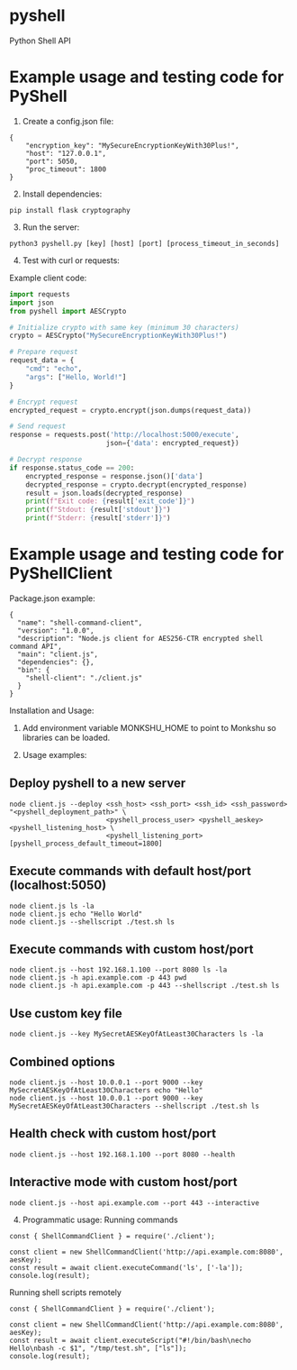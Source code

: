 # pyshell
Python Shell API 


# Example usage and testing code for PyShell
1. Create a config.json file:
```
{
    "encryption_key": "MySecureEncryptionKeyWith30Plus!",
    "host": "127.0.0.1",
    "port": 5050,
    "proc_timeout": 1800
}
```

2. Install dependencies:
```
pip install flask cryptography
```

3. Run the server:
```
python3 pyshell.py [key] [host] [port] [process_timeout_in_seconds]
```

4. Test with curl or requests:

Example client code:
```python
import requests
import json
from pyshell import AESCrypto

# Initialize crypto with same key (minimum 30 characters)
crypto = AESCrypto("MySecureEncryptionKeyWith30Plus!")

# Prepare request
request_data = {
    "cmd": "echo",
    "args": ["Hello, World!"]
}

# Encrypt request
encrypted_request = crypto.encrypt(json.dumps(request_data))

# Send request
response = requests.post('http://localhost:5000/execute', 
                        json={'data': encrypted_request})

# Decrypt response
if response.status_code == 200:
    encrypted_response = response.json()['data']
    decrypted_response = crypto.decrypt(encrypted_response)
    result = json.loads(decrypted_response)
    print(f"Exit code: {result['exit_code']}")
    print(f"Stdout: {result['stdout']}")
    print(f"Stderr: {result['stderr']}")
```


# Example usage and testing code for PyShellClient
Package.json example:
```
{
  "name": "shell-command-client",
  "version": "1.0.0",
  "description": "Node.js client for AES256-CTR encrypted shell command API",
  "main": "client.js",
  "dependencies": {},
  "bin": {
    "shell-client": "./client.js"
  }
}
```

Installation and Usage:
1. Add environment variable MONKSHU_HOME to point to Monkshu so libraries can be loaded.

3. Usage examples:

## Deploy pyshell to a new server
```
node client.js --deploy <ssh_host> <ssh_port> <ssh_id> <ssh_password> "<pyshell_deployment_path>" \    
                        <pyshell_process_user> <pyshell_aeskey> <pyshell_listening_host> \
                        <pyshell_listening_port> [pyshell_process_default_timeout=1800]
```
   
## Execute commands with default host/port (localhost:5050)
```
node client.js ls -la
node client.js echo "Hello World"
node client.js --shellscript ./test.sh ls
```

## Execute commands with custom host/port
```
node client.js --host 192.168.1.100 --port 8080 ls -la
node client.js -h api.example.com -p 443 pwd
node client.js -h api.example.com -p 443 --shellscript ./test.sh ls
```

## Use custom key file
```
node client.js --key MySecretAESKeyOfAtLeast30Characters ls -la
```

## Combined options
```
node client.js --host 10.0.0.1 --port 9000 --key MySecretAESKeyOfAtLeast30Characters echo "Hello"
node client.js --host 10.0.0.1 --port 9000 --key MySecretAESKeyOfAtLeast30Characters --shellscript ./test.sh ls
```

## Health check with custom host/port
```
node client.js --host 192.168.1.100 --port 8080 --health
```

## Interactive mode with custom host/port
```
node client.js --host api.example.com --port 443 --interactive
```

4. Programmatic usage:
Running commands
```
const { ShellCommandClient } = require('./client');

const client = new ShellCommandClient('http://api.example.com:8080', aesKey);
const result = await client.executeCommand('ls', ['-la']);
console.log(result);
```

Running shell scripts remotely
```
const { ShellCommandClient } = require('./client');

const client = new ShellCommandClient('http://api.example.com:8080', aesKey);
const result = await client.executeScript("#!/bin/bash\necho Hello\nbash -c $1", "/tmp/test.sh", ["ls"]);
console.log(result);
```
